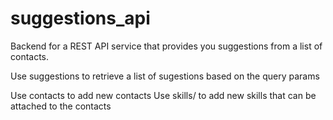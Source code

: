 # suggestions_api
Backend for a REST API service that provides you suggestions from a list of contacts.

Use suggestions to retrieve a list of sugestions based on the query params

Use contacts to add new contacts
Use skills/ to add new skills that can be attached to the contacts
